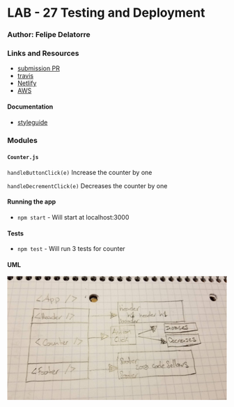 # LAB - 27 Testing and Deployment 

### Author: Felipe Delatorre

### Links and Resources
* [submission PR](https://github.com/401-advanced-javascript-felipe/lab27-reactTestingAndDeployment/pull/1)
* [travis](https://travis-ci.com/401-advanced-javascript-felipe/lab27-reactTestingAndDeployment)
* [Netlify](https://gifted-booth-86ec49.netlify.com/)
* [AWS](http://lab27-counter-react.s3-website-us-west-2.amazonaws.com/)

#### Documentation
* [styleguide](styleguide\index.html)

### Modules
#### `Counter.js`

`handleButtonClick(e)` Increase the counter by one

`handleDecrementClick(e)` Decreases the counter by one

#### Running the app
* `npm start` - Will start at localhost:3000

#### Tests
* `npm test` - Will run 3 tests for counter

#### UML
![](./assets/lab27.jpg)
